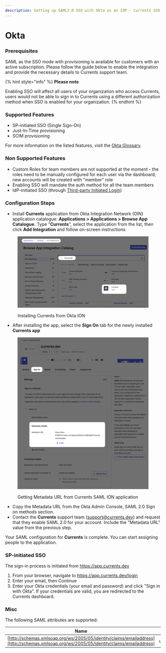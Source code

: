 ```yaml
---
description: Setting up SAML2.0 SSO with Okta as an IdP - Currents SSO
---
```


# Okta

### Prerequisites

SAML as the SSO mode with provisioning is available for customers with an active subscription. Please follow the guide below to enable the integration and provide the necessary details to Currents support team.

{% hint style="info" %}
**Please note**

Enabling SSO will affect all users of your organization who access Currents, users would not be able to sign in to Currents using a different authorization method when SSO is enabled for your organization.
{% endhint %}

### Supported Features

* SP-initiated SSO (Single Sign-On)
* Just-In-Time provisioning
* SCIM provisioning

For more information on the listed features, visit the [Okta Glossary](https://help.okta.com/okta_help.htm?type=oie\&id=ext_glossary).

### Non Supported Features

* Custom Roles for team members are not supported at the moment - the roles need to be manually configured for each user via the dashboard; new accounts will be created with "member" role
* Enabling SSO will mandate the auth method for all the team members
* IdP-initiated SSO (through [Third-party Initiated Login](https://openid.net/specs/openid-connect-core-1_0.html#ThirdPartyInitiatedLogin))

### Configuration Steps

* Install **Currents** application from Okta Integration Network (OIN) application catalogue: **Applications > Applications > Browse App Catalogue.** Type "**Currents**", select the application from the list, then click **Add Integration** and follow on-screen instructions

<figure><img src="../../../../.gitbook/assets/currents-2023-05-19-23.56.26@2x.png" alt=""><figcaption><p>Installing Currents from Okta ION</p></figcaption></figure>

* After installing the app, select the **Sign On** tab for the newly installed **Currents app**

<figure><img src="../../../../.gitbook/assets/currents-2023-05-23-15.07.42@2x.png" alt=""><figcaption><p>Getting Metadata URL from Currents SAML ION application</p></figcaption></figure>

* Copy the Metadata URL from the Okta Admin Console, SAML 2.0 Sign on methods section.
* Contact the **Currents** support team (support@currents.dev) and request that they enable SAML 2.0 for your account. Include the "Metadata URL" value from the previous step.

Your SAML configuration for **Currents** is complete. You can start assigning people to the application.

### SP-initiated SSO

The sign-in process is initiated from https://app.currents.dev

1. From your browser, navigate to https://app.currents.dev/login
2. Enter your email, then Continue
3. Enter your Okta credentials (your email and password) and click "Sign in with Okta". If your credentials are valid, you are redirected to the Currents dashboard.

### Misc

The following SAML attributes are supported:

| Name                                                                                                                                     | Value      |
| ---------------------------------------------------------------------------------------------------------------------------------------- | ---------- |
| [http://schemas.xmlsoap.org/ws/2005/05/identity/claims/emailaddress](http://schemas.xmlsoap.org/ws/2005/05/identity/claims/emailaddress) | user.email |


